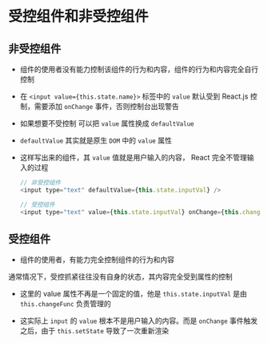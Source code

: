 # 受控组件和非受控组件

## 非受控组件

  - 组件的使用者没有能力控制该组件的行为和内容，组件的行为和内容完全自行控制

  - 在 `<input value={this.state.name}>` 标签中的 `value` 默认受到 React.js 控制，需要添加 `onChange` 事件，否则控制台出现警告

  - 如果想要不受控制 可以把 `value` 属性换成 `defaultValue`

  - `defaultValue` 其实就是原生 `DOM` 中的 `value` 属性

  - 这样写出来的组件，其 `value` 值就是用户输入的内容， React 完全不管理输入的过程

    ```js
    // 非受控组件
    <input type="text" defaultValue={this.state.inputVal} />

    // 受控组件
    <input type="text" value={this.state.inputVal} onChange={this.changeFunc} />
    ```

## 受控组件

  - 组件的使用者，有能力完全控制组件的行为和内容

通常情况下，受控抓紧往往没有自身的状态，其内容完全受到属性的控制

  - 这里的 value 属性不再是一个固定的值，他是 `this.state.inputVal` 是由 `this.changeFunc` 负责管理的

  - 这实际上 `input` 的 `value` 根本不是用户输入的内容。而是 `onChange` 事件触发之后，由于 `this.setState` 导致了一次重新渲染
